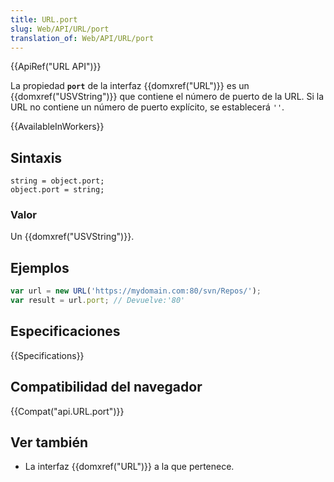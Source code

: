 ```yaml
---
title: URL.port
slug: Web/API/URL/port
translation_of: Web/API/URL/port
---
```


{{ApiRef("URL API")}}

La propiedad **`port`** de la interfaz {{domxref("URL")}} es un {{domxref("USVString")}} que contiene el número de puerto de la URL. Si la URL no contiene un número de puerto explícito, se establecerá `''`.

{{AvailableInWorkers}}

## Sintaxis

```
string = object.port;
object.port = string;
```

### Valor

Un {{domxref("USVString")}}.

## Ejemplos

```js
var url = new URL('https://mydomain.com:80/svn/Repos/');
var result = url.port; // Devuelve:'80'
```

## Especificaciones

{{Specifications}}

## Compatibilidad del navegador

{{Compat("api.URL.port")}}

## Ver también

- La interfaz {{domxref("URL")}} a la que pertenece.
